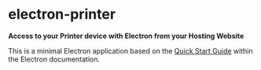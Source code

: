 # electron-printer

**Access to your Printer device with Electron from your Hosting Website**

This is a minimal Electron application based on the [Quick Start Guide](https://electronjs.org/docs/tutorial/quick-start) within the Electron documentation.


